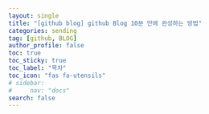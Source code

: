 ```yaml
---
layout: single
title: "[github blog] github Blog 10분 만에 완성하는 방법"
categories: sending
tag: [github, BLOG]
author_profile: false
toc: true
toc_sticky: true
toc_label: "목차"
toc_icon: "fas fa-utensils" 
# sidebar:
#     nav: "docs"
search: false
---
```




